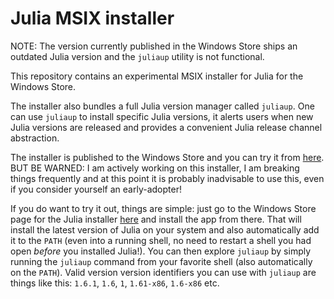 # Julia MSIX installer

NOTE: The version currently published in the Windows Store ships an outdated Julia version and the `juliaup` utility is not functional.

This repository contains an experimental MSIX installer for Julia for the Windows Store.

The installer also bundles a full Julia version manager called `juliaup`. One can use `juliaup` to install specific Julia versions, it alerts users when new Julia versions are released and provides a convenient Julia release channel abstraction.

The installer is published to the Windows Store and you can try it from [here](https://www.microsoft.com/store/apps/9NJNWW8PVKMN). BUT BE WARNED: I am actively working on this installer, I am breaking things frequently and at this point it is probably inadvisable to use this, even if you consider yourself an early-adopter!

If you do want to try it out, things are simple: just go to the Windows Store page for the Julia installer [here](https://www.microsoft.com/store/apps/9NJNWW8PVKMN) and install the app from there. That will install the latest version of Julia on your system and also automatically add it to the `PATH` (even into a running shell, no need to restart a shell you had open _before_ you installed Julia!). You can then explore `juliaup` by simply running the `juliaup` command from your favorite shell (also automatically on the `PATH`). Valid version version identifiers you can use with `juliaup` are things like this: `1.6.1`, `1.6`, `1`, `1.61-x86`, `1.6-x86` etc.
